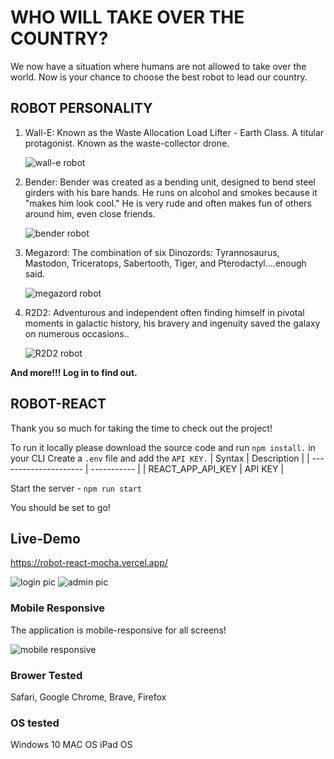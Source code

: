 # WHO WILL TAKE OVER THE COUNTRY?

We now have a situation where humans are not allowed to take over the world. Now is your chance to choose the best robot to lead our country.

## ROBOT PERSONALITY

1. Wall-E: Known as the Waste Allocation Load Lifter - Earth Class. A titular protagonist. Known as the waste-collector drone.

   ![wall-e robot](https://media.giphy.com/media/cC4jUAUPDQ91K/giphy.gif?cid=ecf05e47qrgcuc1wcswo4b22x7bvnh6q4u35flkdmnbqm3up&rid=giphy.gif&ct=g)

2. Bender: Bender was created as a bending unit, designed to bend steel girders with his bare hands. He runs on alcohol and smokes because it "makes him look cool." He is very rude and often makes fun of others around him, even close friends.

   ![bender robot](https://media.giphy.com/media/mIZ9rPeMKefm0/giphy.gif?cid=ecf05e47fch1xps2dqzweigfp9uea0t7npv77dxta7fmg5vq&rid=giphy.gif&ct=g)

3. Megazord: The combination of six Dinozords: Tyrannosaurus, Mastodon, Triceratops, Sabertooth, Tiger, and Pterodactyl....enough said.

   ![megazord robot](https://media.giphy.com/media/3ohzdLq99iKC1H1umI/giphy.gif?cid=ecf05e47365qzxkvr10tt6iljs05ny8gn7lt54zwejvptnpy&rid=giphy.gif&ct=g)

4. R2D2: Adventurous and independent often finding himself in pivotal moments in galactic history, his bravery and ingenuity saved the galaxy on numerous occasions..

   ![R2D2 robot](https://media.giphy.com/media/bq6F8QYqBU7Yc/giphy.gif?cid=ecf05e47xtkii3ngbguehyk9a18vw2y9nj8vx01kjg57mey4&rid=giphy.gif&ct=g)

**And more!!! Log in to find out.**

## ROBOT-REACT

Thank you so much for taking the time to check out the project!

To run it locally please download the source code and run `npm install.` in your CLI
Create a `.env` file and add the `API KEY.`
| Syntax                | Description |
| --------------------- | ----------- |
| REACT_APP_API_KEY     | API KEY     |


Start the server - `npm run start`

You should be set to go!

## Live-Demo

https://robot-react-mocha.vercel.app/

![login pic](https://media.giphy.com/media/LhTLg5habfUn81CIaM/giphy.gif)
![admin pic](https://media.giphy.com/media/SwYuSLH7MjY2UKWCZN/giphy.gif?cid=790b7611be44c2eca903eb544aae901ac02cef94006451b8&rid=giphy.gif&ct=g)

### Mobile Responsive

The application is mobile-responsive for all screens!

![mobile responsive](https://media.giphy.com/media/p3ERfukybzXCUXF7tk/giphy.gif?cid=790b7611feadf4bba924e0abd62accc6e266972a997bb7f4&rid=giphy.gif&ct=g)

### Brower Tested

Safari, Google Chrome, Brave, Firefox

### OS tested

Windows 10
MAC OS
iPad OS
